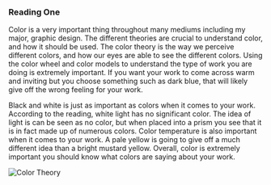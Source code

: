 ### Reading One

Color is a very important thing throughout many mediums including my major, graphic design. The different theories are crucial to understand color, and how it should be used. The color theory is the way we perceive different colors, and how our eyes are able to see the different colors. Using the color wheel and color models to understand the type of work you are doing is extremely important. If you want your work to come across warm and inviting but you choose something such as dark blue, that will likely give off the wrong feeling for your work.

Black and white is just as important as colors when it comes to your work. According to the reading, white light has no significant color. The idea of light is can be seen as no color, but when placed into a prism you see that it is in fact made up of numerous colors. Color temperature is also important when it comes to your work. A pale yellow is going to give off a much different idea than a bright mustard yellow. Overall, color is extremely important you should know what colors are saying about your work.  

![Color Theory](https://www.canva.com/learn/wp-content/uploads/2015/07/color-theory-1-tb-752x0.png)

